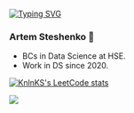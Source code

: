 [![Typing SVG](https://readme-typing-svg.herokuapp.com?font=Fira+Code&pause=1000&color=2CABF7&width=435&lines=Hi!+I'm+a+Artem)](https://git.io/typing-svg)
### Artem Steshenko 👋

- BCs in Data Science at HSE. 
- Work in DS since 2020. 

[![KnlnKS's LeetCode stats](https://leetcode-stats-six.vercel.app/api?username=steshenko_artem&theme=dark)](https://github.com/steshenko_artem/leetcode-stats)

![](https://komarev.com/ghpvc/?username=artemsteshenko&color=green)
